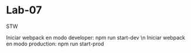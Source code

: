 # Lab-07
STW

Iniciar webpack en modo developer: npm run start-dev \n
Iniciar webpack en modo production: npm run start-prod

